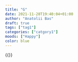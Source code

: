 ```yaml
---
title: "G"
date: 2021-11-28T19:40:04+01:00
author: "Anatolii Bas"
draft: true
tags: ["tag1"]
categories: ["catgory1"]
moods: ["Happy"]
color: blue
---
```


{{<myshortcode>}}